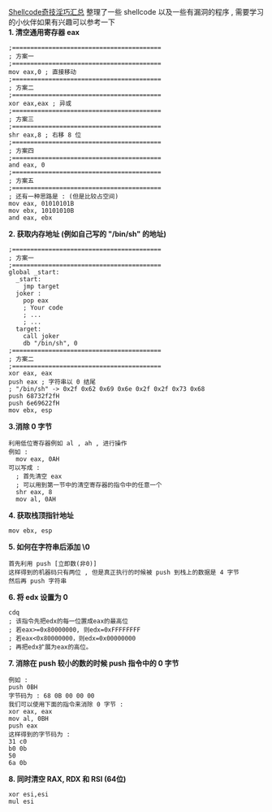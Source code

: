 [Shellcode奇技淫巧汇总](https://www.xuenixiang.com/forum.php?mod=viewthread&tid=1969)
整理了一些 shellcode 以及一些有漏洞的程序 , 需要学习的小伙伴如果有兴趣可以参考一下  
**1. 清空通用寄存器 eax**  

```
;=========================================
; 方案一
;=========================================
mov eax,0 ; 直接移动
;=========================================
; 方案二
;=========================================
xor eax,eax ; 异或
;=========================================
; 方案三
;=========================================
shr eax,8 ; 右移 8 位
;=========================================
; 方案四
;=========================================
and eax, 0
;=========================================
; 方案五
;=========================================
; 还有一种思路是 : (但是比较占空间)
mov eax, 01010101B
mov ebx, 10101010B
and eax, ebx
```

**2. 获取内存地址 (例如自己写的 "/bin/sh" 的地址)**  

```
;=========================================
; 方案一
;=========================================
global _start:
  _start:
    jmp target
  joker : 
    pop eax
    ; Your code
    ; ...
    ; ...
  target:
    call joker
    db "/bin/sh", 0
;=========================================
; 方案二
;=========================================
xor eax, eax
push eax ; 字符串以 0 结尾
; "/bin/sh" -> 0x2f 0x62 0x69 0x6e 0x2f 0x2f 0x73 0x68
push 68732f2fH
push 6e69622fH
mov ebx, esp
```

**3.消除 0 字节**  

```
利用低位寄存器例如 al , ah , 进行操作
例如 : 
  mov eax, 0AH
可以写成 : 
  ; 首先清空 eax
  ; 可以用到第一节中的清空寄存器的指令中的任意一个
  shr eax, 8
  mov al, 0AH
```

**4. 获取栈顶指针地址**  

```
mov ebx, esp
```

**5. 如何在字符串后添加 \0**  

```
首先利用 push [立即数(非0)]
这样得到的机器码只有两位 , 但是真正执行的时候被 push 到栈上的数据是 4 字节
然后再 push 字符串
```

**6. 将 edx 设置为 0**  

```
cdq 
; 该指令先把edx的每一位置成eax的最高位
; 若eax>=0x80000000, 则edx=0xFFFFFFFF
; 若eax<0x80000000，则edx=0x00000000
; 再把edx扩展为eax的高位。
```

**7. 消除在 push 较小的数的时候 push 指令中的 0 字节**  

```
例如 : 
push 0BH
字节码为 : 68 0B 00 00 00
我们可以使用下面的指令来消除 0 字节 : 
xor eax, eax
mov al, 0BH
push eax
这样得到的字节码为 : 
31 c0
b0 0b
50   
6a 0b
```

**8. 同时清空 RAX, RDX 和 RSI (64位)**  

```
xor esi,esi
mul esi
```